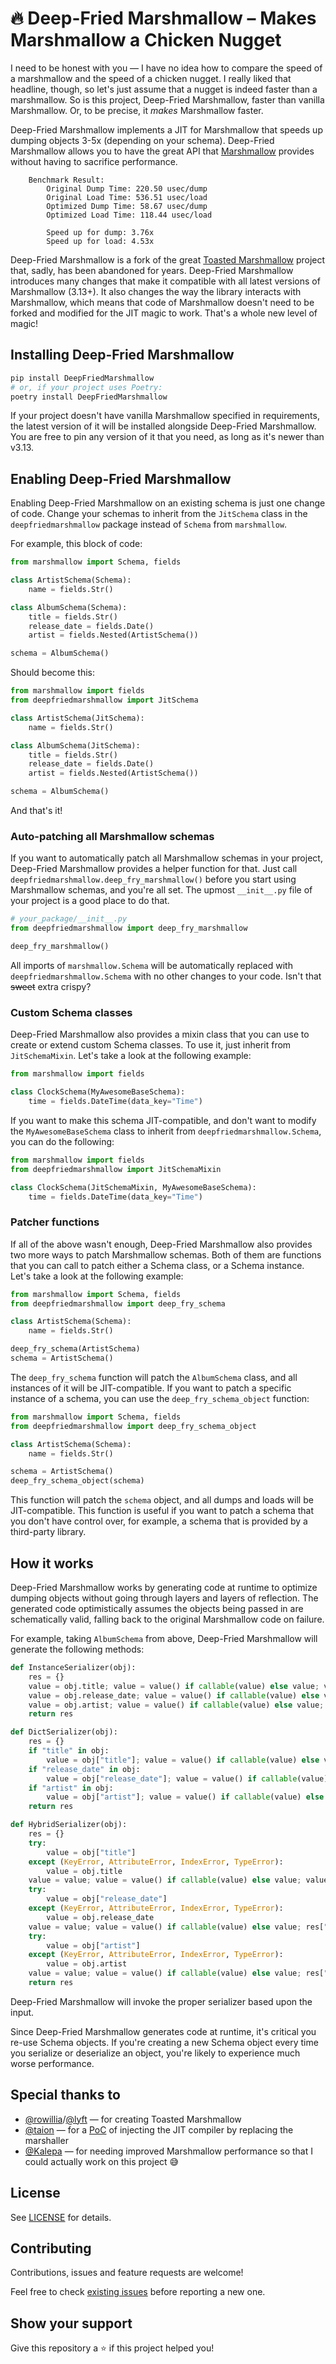 :fire: Deep-Fried Marshmallow – Makes Marshmallow a Chicken Nugget
==================================================================

I need to be honest with you — I have no idea how to compare the speed of a
marshmallow and the speed of a chicken nugget. I really liked that headline,
though, so let's just assume that a nugget is indeed faster than a 
marshmallow. So is this project, Deep-Fried Marshmallow, faster than 
vanilla Marshmallow. Or, to be precise, it *makes* Marshmallow faster.

Deep-Fried Marshmallow implements a JIT for Marshmallow that speeds up dumping
objects 3-5x (depending on your schema). Deep-Fried Marshmallow allows you to
have the great API that 
[Marshmallow](https://github.com/marshmallow-code/marshmallow) provides
without having to sacrifice performance.
```
    Benchmark Result:
        Original Dump Time: 220.50 usec/dump
        Original Load Time: 536.51 usec/load
        Optimized Dump Time: 58.67 usec/dump
        Optimized Load Time: 118.44 usec/load

        Speed up for dump: 3.76x
        Speed up for load: 4.53x
```

Deep-Fried Marshmallow is a fork of the great 
[Toasted Marshmallow](https://github.com/lyft/toasted-marshmallow) project that,
sadly, has been abandoned for years. Deep-Fried Marshmallow introduces many
changes that make it compatible with all latest versions of Marshmallow (3.13+).
It also changes the way the library interacts with Marshmallow, which means
that code of Marshmallow doesn't need to be forked and modified for the JIT
magic to work. That's a whole new level of magic!



## Installing Deep-Fried Marshmallow


```bash
pip install DeepFriedMarshmallow
# or, if your project uses Poetry:
poetry install DeepFriedMarshmallow
```

If your project doesn't have vanilla Marshmallow specified in requirements,
the latest version of it will be installed alongside Deep-Fried Marshmallow.
You are free to pin any version of it that you need, as long as it's
newer than v3.13.


## Enabling Deep-Fried Marshmallow

Enabling Deep-Fried Marshmallow on an existing schema is just one change of code. Change your schemas to inherit from the `JitSchema` class in the `deepfriedmarshmallow` package instead of `Schema` from `marshmallow`.

For example, this block of code:

```python
from marshmallow import Schema, fields

class ArtistSchema(Schema):
    name = fields.Str()

class AlbumSchema(Schema):
    title = fields.Str()
    release_date = fields.Date()
    artist = fields.Nested(ArtistSchema())

schema = AlbumSchema()
```

Should become this:
```python
from marshmallow import fields
from deepfriedmarshmallow import JitSchema

class ArtistSchema(JitSchema):
    name = fields.Str()

class AlbumSchema(JitSchema):
    title = fields.Str()
    release_date = fields.Date()
    artist = fields.Nested(ArtistSchema())

schema = AlbumSchema()
```

And that's it!

### Auto-patching all Marshmallow schemas

If you want to automatically patch all Marshmallow schemas in your project,
Deep-Fried Marshmallow provides a helper function for that. Just call 
`deepfriedmarshmallow.deep_fry_marshmallow()` before you start using 
Marshmallow schemas, and you're all set. The upmost ``__init__.py`` file of
your project is a good place to do that.

```python
# your_package/__init__.py
from deepfriedmarshmallow import deep_fry_marshmallow

deep_fry_marshmallow()
```

All imports of `marshmallow.Schema` will be automatically replaced with 
`deepfriedmarshmallow.Schema` with no other changes to your code. Isn't that
~~sweet~~ extra crispy?

### Custom Schema classes

Deep-Fried Marshmallow also provides a mixin class that you can use to create
or extend custom Schema classes. To use it, just inherit from `JitSchemaMixin`.
Let's take a look at the following example:

```python
from marshmallow import fields

class ClockSchema(MyAwesomeBaseSchema):
    time = fields.DateTime(data_key="Time")
```

If you want to make this schema JIT-compatible, and don't want to modify the
`MyAwesomeBaseSchema` class to inherit from `deepfriedmarshmallow.Schema`, 
you can do the following:

```python
from marshmallow import fields
from deepfriedmarshmallow import JitSchemaMixin

class ClockSchema(JitSchemaMixin, MyAwesomeBaseSchema):
    time = fields.DateTime(data_key="Time")
```

### Patcher functions

If all of the above wasn't enough, Deep-Fried Marshmallow also provides two
more ways to patch Marshmallow schemas. Both of them are functions that you
can call to patch either a Schema class, or a Schema instance. Let's take a
look at the following example:

```python
from marshmallow import Schema, fields
from deepfriedmarshmallow import deep_fry_schema

class ArtistSchema(Schema):
    name = fields.Str()

deep_fry_schema(ArtistSchema)
schema = ArtistSchema()
```

The `deep_fry_schema` function will patch the `AlbumSchema` class, and all
instances of it will be JIT-compatible. If you want to patch a specific
instance of a schema, you can use the `deep_fry_schema_object` function:

```python
from marshmallow import Schema, fields
from deepfriedmarshmallow import deep_fry_schema_object

class ArtistSchema(Schema):
    name = fields.Str()

schema = ArtistSchema()
deep_fry_schema_object(schema)
```

This function will patch the `schema` object, and all dumps and loads will
be JIT-compatible. This function is useful if you want to patch a schema
that you don't have control over, for example, a schema that is provided
by a third-party library.

## How it works

Deep-Fried Marshmallow works by generating code at runtime to optimize dumping
objects without going through layers and layers of reflection. The generated
code optimistically assumes the objects being passed in are schematically valid,
falling back to the original Marshmallow code on failure.

For example, taking `AlbumSchema` from above, Deep-Fried Marshmallow will
generate the following methods:

```python
def InstanceSerializer(obj):
    res = {}
    value = obj.title; value = value() if callable(value) else value; value = str(value) if value is not None else None; res["title"] = value
    value = obj.release_date; value = value() if callable(value) else value; res["release_date"] = _field_release_date__serialize(value, "release_date", obj)
    value = obj.artist; value = value() if callable(value) else value; res["artist"] = _field_artist__serialize(value, "artist", obj)
    return res

def DictSerializer(obj):
    res = {}
    if "title" in obj:
        value = obj["title"]; value = value() if callable(value) else value; value = str(value) if value is not None else None; res["title"] = value
    if "release_date" in obj:
        value = obj["release_date"]; value = value() if callable(value) else value; res["release_date"] = _field_release_date__serialize(value, "release_date", obj)
    if "artist" in obj:
        value = obj["artist"]; value = value() if callable(value) else value; res["artist"] = _field_artist__serialize(value, "artist", obj)
    return res

def HybridSerializer(obj):
    res = {}
    try:
        value = obj["title"]
    except (KeyError, AttributeError, IndexError, TypeError):
        value = obj.title
    value = value; value = value() if callable(value) else value; value = str(value) if value is not None else None; res["title"] = value
    try:
        value = obj["release_date"]
    except (KeyError, AttributeError, IndexError, TypeError):
        value = obj.release_date
    value = value; value = value() if callable(value) else value; res["release_date"] = _field_release_date__serialize(value, "release_date", obj)
    try:
        value = obj["artist"]
    except (KeyError, AttributeError, IndexError, TypeError):
        value = obj.artist
    value = value; value = value() if callable(value) else value; res["artist"] = _field_artist__serialize(value, "artist", obj)
    return res
```

Deep-Fried Marshmallow will invoke the proper serializer based upon the input.

Since Deep-Fried Marshmallow generates code at runtime, it's critical you
re-use Schema objects. If you're creating a new Schema object every time you
serialize or deserialize an object, you're likely to experience much worse 
performance.

## Special thanks to
 * [@rowillia](https://github.com/rowillia)/[@lyft](https://github.com/lyft) — for creating Toasted Marshmallow
 * [@taion](https://github.com/taion) — for a [PoC](https://github.com/lyft/toasted-marshmallow/pull/16) of injecting the JIT compiler by replacing the marshaller
 * [@Kalepa](https://github.com/Kalepa) — for needing improved Marshmallow performance so that I could actually work on this project 😅

## License
See [LICENSE](/LICENSE) for details.

## Contributing

Contributions, issues and feature requests are welcome!

Feel free to check [existing issues](https://github.com/mLupine/DeepFriedMarshmallow/issues) before reporting a new one.

## Show your support
Give this repository a ⭐️ if this project helped you!
